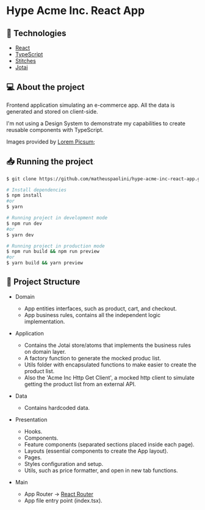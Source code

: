 # Hype Acme Inc. React App

## :rocket: Technologies

- [React](https://react.dev/)
- [TypeScript](https://www.typescriptlang.org/)
- [Stitches](https://stitches.dev/)
- [Jotai](https://jotai.org/)

## 💻 About the project

Frontend application simulating an e-commerce app.
All the data is generated and stored on client-side.

I'm not using a Design System to demonstrate my capabilities to create reusable components with TypeScript.

Images provided by [Lorem Picsum](https://picsum.photos/);

## 📥 Running the project

```bash
$ git clone https://github.com/matheuspaolini/hype-acme-inc-react-app.git && cd hype-acme-inc-react-app
```

```bash
# Install dependencies
$ npm install
#or
$ yarn

# Running project in development mode
$ npm run dev
#or
$ yarn dev

# Running project in production mode
$ npm run build && npm run preview
#or
$ yarn build && yarn preview
```

## 🧱 Project Structure

- Domain

  - App entities interfaces, such as product, cart, and checkout.
  - App business rules, contains all the independent logic implementation.

- Application

  - Contains the Jotai store/atoms that implements the business rules on domain layer.
  - A factory function to generate the mocked produc list.
  - Utils folder with encapsulated functions to make easier to create the product list.
  - Also the 'Acme Inc Http Get Client', a mocked http client to simulate getting the product list from an external API.

- Data

  - Contains hardcoded data.

- Presentation

  - Hooks.
  - Components.
  - Feature components (separated sections placed inside each page).
  - Layouts (essential components to create the App layout).
  - Pages.
  - Styles configuration and setup.
  - Utils, such as price formatter, and open in new tab functions.

- Main
  - App Router -> [React Router](https://reactrouter.com/en/main)
  - App file entry point (index.tsx).

